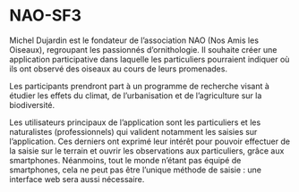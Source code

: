 NAO-SF3
=================

Michel Dujardin est le fondateur de l’association NAO (Nos Amis les Oiseaux), regroupant les passionnés d’ornithologie. Il souhaite créer une application participative dans laquelle les particuliers pourraient indiquer où ils ont observé des oiseaux au cours de leurs promenades.‌

Les participants prendront part à un programme de recherche visant à étudier les effets du climat, de l’urbanisation et de l’agriculture sur la biodiversité.

Les utilisateurs principaux de l’application sont les particuliers et les naturalistes (professionnels) qui valident notamment les saisies sur l’application. Ces derniers ont exprimé leur intérêt pour pouvoir effectuer de la saisie sur le terrain et ouvrir les observations aux particuliers, grâce aux smartphones. Néanmoins, tout le monde n’étant pas équipé de smartphones, cela ne peut pas être l’unique méthode de saisie : une interface web sera aussi nécessaire.
